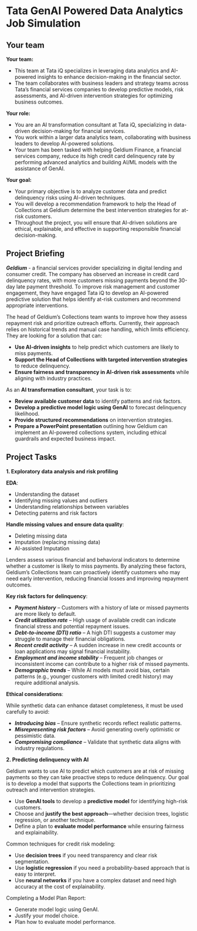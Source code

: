 # Tata GenAI Powered Data Analytics Job Simulation

## Your team

**Your team:**
- This team at Tata iQ specializes in leveraging data analytics and AI-powered insights to enhance decision-making in the financial sector.
- The team collaborates with business leaders and strategy teams across Tata’s financial services companies to develop predictive models, risk assessments, and AI-driven intervention strategies for optimizing business outcomes.
  
**Your role:**
- You are an AI transformation consultant at Tata iQ, specializing in data-driven decision-making for financial services.
- You work within a larger data analytics team, collaborating with business leaders to develop AI-powered solutions.
- Your team has been tasked with helping Geldium Finance, a financial services company, reduce its high credit card delinquency rate by performing advanced analytics and building AI/ML models with the assistance of GenAI.

**Your goal:**
- Your primary objective is to analyze customer data and predict delinquency risks using AI-driven techniques.
- You will develop a recommendation framework to help the Head of Collections at Geldium determine the best intervention strategies for at-risk customers.
- Throughout the project, you will ensure that AI-driven solutions are ethical, explainable, and effective in supporting responsible financial decision-making.

## Project Briefing 

**_Geldium_** - a financial services provider specializing in digital lending and consumer credit. The company has observed an increase in credit card delinquency rates, with more customers missing payments beyond the 30-day late payment threshold. To improve risk management and customer engagement, they have engaged Tata iQ to develop an AI-powered predictive solution that helps identify at-risk customers and recommend appropriate interventions.

The head of Geldium’s Collections team wants to improve how they assess repayment risk and prioritize outreach efforts. Currently, their approach relies on historical trends and manual case handling, which limits efficiency. They are looking for a solution that can:

- **Use AI-driven insights** to help predict which customers are likely to miss payments.
- **Support the Head of Collections with targeted intervention strategies** to reduce delinquency.
- **Ensure fairness and transparency in AI-driven risk assessments** while aligning with industry practices.
 
As an **AI transformation consultant**, your task is to:

- **Review available customer data** to identify patterns and risk factors.
- **Develop a predictive model logic using GenAI** to forecast delinquency likelihood.
- **Provide structured recommendations** on intervention strategies.
- **Prepare a PowerPoint presentation** outlining how Geldium can implement an AI-powered collections system, including ethical guardrails and expected business impact.

## Project Tasks

**1. Exploratory data analysis and risk profiling**

**EDA**: 
  - Understanding the dataset
  - Identifying missing values and outliers
  - Understanding relationships between variables
  - Detecting paterns and risk factors

**Handle missing values and ensure data quality**: 
  - Deleting missing data
  - Imputation (replacing missing data)
  - AI-assisted Imputation

Lenders assess various financial and behavioral indicators to determine whether a customer is likely to miss payments. By analyzing these factors, Geldium’s Collections team can proactively identify customers who may need early intervention, reducing financial losses and improving repayment outcomes.

**Key risk factors for delinquency**:  
  - **_Payment history_** – Customers with a history of late or missed payments are more likely to default.
  - **_Credit utilization rate_** – High usage of available credit can indicate financial stress and potential repayment issues.
  - **_Debt-to-income (DTI) ratio_** – A high DTI suggests a customer may struggle to manage their financial obligations.
  - **_Recent credit activity_** – A sudden increase in new credit accounts or loan applications may signal financial instability.
  - **_Employment and income stability_** – Frequent job changes or inconsistent income can contribute to a higher risk of missed payments.
  - **_Demographic trends_** – While AI models must avoid bias, certain patterns (e.g., younger customers with limited credit history) may require additional analysis.

**Ethical considerations**:

  While synthetic data can enhance dataset completeness, it must be used carefully to avoid:
  - **_Introducing bias_** – Ensure synthetic records reflect realistic patterns.
  - **_Misrepresenting risk factors_** – Avoid generating overly optimistic or pessimistic data.
  - **_Compromising compliance_** – Validate that synthetic data aligns with industry regulations.

**2. Predicting delinquency with AI**

Geldium wants to use AI to predict which customers are at risk of missing payments so they can take proactive steps to reduce delinquency. Our goal is to develop a model that supports the Collections team in prioritizing outreach and intervention strategies.
- Use **GenAI tools** to develop a **predictive model** for identifying high-risk customers.
- Choose and **justify the best approach**—whether decision trees, logistic regression, or another technique.
- Define a plan to **evaluate model performance** while ensuring fairness and explainability.

Common techniques for credit risk modeling: 
- Use **decision trees** if you need transparency and clear risk segmentation.
- Use **logistic regression** if you need a probability-based approach that is easy to interpret.
- Use **neural networks** if you have a complex dataset and need high accuracy at the cost of explainability.

Completing a Model Plan Report: 
- Generate model logic using GenAI.
- Justify your model choice.
- Plan how to evaluate model performance.
